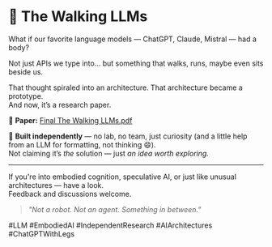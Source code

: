 # 🧠 The Walking LLMs

What if our favorite language models — ChatGPT, Claude, Mistral — had a body?

Not just APIs we type into… but something that walks, runs, maybe even sits beside us.

That thought spiraled into an architecture. That architecture became a prototype.  
And now, it’s a research paper.

📄 **Paper:** [Final The Walking LLMs.pdf](https://github.com/sawnthoosh/The-Walking-LLMs/blob/main/Final%20The%20Walking%20LLMs.pdf?raw=true)

🧪 **Built independently** — no lab, no team, just curiosity (and a little help from an LLM for formatting, not thinking 😄).  
Not claiming it’s *the* solution — just *an idea worth exploring.*

---

If you're into embodied cognition, speculative AI, or just like unusual architectures — have a look.  
Feedback and discussions welcome.

> *"Not a robot. Not an agent. Something in between."*

#LLM #EmbodiedAI #IndependentResearch #AIArchitectures #ChatGPTWithLegs